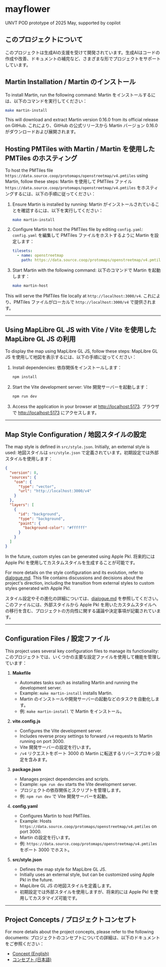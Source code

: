 # mayflower

UNVT POD prototype of 2025 May, supported by copilot

## このプロジェクトについて

このプロジェクトは生成AIの支援を受けて開発されています。生成AIはコードの作成や改善、ドキュメントの補完など、さまざまな形でプロジェクトをサポートしています。

## Martin Installation / Martin のインストール

To install Martin, run the following command:
Martin をインストールするには、以下のコマンドを実行してください：

```bash
make martin-install
```

This will download and extract Martin version 0.16.0 from its official release on GitHub.
これにより、GitHub の公式リリースから Martin バージョン 0.16.0 がダウンロードおよび展開されます。

## Hosting PMTiles with Martin / Martin を使用した PMTiles のホスティング

To host the PMTiles file `https://data.source.coop/protomaps/openstreetmap/v4.pmtiles` using Martin, follow these steps:
Martin を使用して PMTiles ファイル `https://data.source.coop/protomaps/openstreetmap/v4.pmtiles` をホスティングするには、以下の手順に従ってください：

1. Ensure Martin is installed by running:
   Martin がインストールされていることを確認するには、以下を実行してください：

   ```bash
   make martin-install
   ```

2. Configure Martin to host the PMTiles file by editing `config.yaml`:
   `config.yaml` を編集して PMTiles ファイルをホストするように Martin を設定します：

   ```yaml
   tilesets:
     - name: openstreetmap
       path: https://data.source.coop/protomaps/openstreetmap/v4.pmtiles
   ```

3. Start Martin with the following command:
   以下のコマンドで Martin を起動します：

   ```bash
   make martin-host
   ```

This will serve the PMTiles file locally at `http://localhost:3000/v4`.
これにより、PMTiles ファイルがローカルで `http://localhost:3000/v4` で提供されます。

---

## Using MapLibre GL JS with Vite / Vite を使用した MapLibre GL JS の利用

To display the map using MapLibre GL JS, follow these steps:
MapLibre GL JS を使用して地図を表示するには、以下の手順に従ってください：

1. Install dependencies:
   依存関係をインストールします：

   ```bash
   npm install
   ```

2. Start the Vite development server:
   Vite 開発サーバーを起動します：

   ```bash
   npm run dev
   ```

3. Access the application in your browser at [http://localhost:5173](http://localhost:5173).
   ブラウザで [http://localhost:5173](http://localhost:5173) にアクセスします。

---

## Map Style Configuration / 地図スタイルの設定

The map style is defined in `src/style.json`. Initially, an external style is used:
地図スタイルは `src/style.json` で定義されています。初期設定では外部スタイルを使用します：

```json
{
  "version": 8,
  "sources": {
    "osm": {
      "type": "vector",
      "url": "http://localhost:3000/v4"
    }
  },
  "layers": [
    {
      "id": "background",
      "type": "background",
      "paint": {
        "background-color": "#ffffff"
      }
    }
  ]
}
```

In the future, custom styles can be generated using Apple Pkl.
将来的には Apple Pkl を使用してカスタムスタイルを生成することが可能です。

For more details on the style configuration and its evolution, refer to [dialogue.md](dialogue.md). This file contains discussions and decisions about the project's direction, including the transition from external styles to custom styles generated with Apple Pkl.

スタイル設定やその進化の詳細については、[dialogue.md](dialogue.md) を参照してください。このファイルには、外部スタイルから Apple Pkl を用いたカスタムスタイルへの移行を含む、プロジェクトの方向性に関する議論や決定事項が記載されています。

---

## Configuration Files / 設定ファイル

This project uses several key configuration files to manage its functionality:
このプロジェクトでは、いくつかの主要な設定ファイルを使用して機能を管理しています：

1. **Makefile**
   - Automates tasks such as installing Martin and running the development server.
   - Example: `make martin-install` installs Martin.
   - Martin のインストールや開発サーバーの起動などのタスクを自動化します。
   - 例: `make martin-install` で Martin をインストール。

2. **vite.config.js**
   - Configures the Vite development server.
   - Includes reverse proxy settings to forward `/v4` requests to Martin running on port 3000.
   - Vite 開発サーバーの設定を行います。
   - `/v4` リクエストをポート 3000 の Martin に転送するリバースプロキシ設定を含みます。

3. **package.json**
   - Manages project dependencies and scripts.
   - Example: `npm run dev` starts the Vite development server.
   - プロジェクトの依存関係とスクリプトを管理します。
   - 例: `npm run dev` で Vite 開発サーバーを起動。

4. **config.yaml**
   - Configures Martin to host PMTiles.
   - Example: Hosts `https://data.source.coop/protomaps/openstreetmap/v4.pmtiles` on port 3000.
   - Martin の設定を行います。
   - 例: `https://data.source.coop/protomaps/openstreetmap/v4.pmtiles` をポート 3000 でホスト。

5. **src/style.json**
   - Defines the map style for MapLibre GL JS.
   - Initially uses an external style, but can be customized using Apple Pkl in the future.
   - MapLibre GL JS の地図スタイルを定義します。
   - 初期設定では外部スタイルを使用しますが、将来的には Apple Pkl を使用してカスタマイズ可能です。

---

## Project Concepts / プロジェクトコンセプト

For more details about the project concepts, please refer to the following documents:
プロジェクトのコンセプトについての詳細は、以下のドキュメントをご参照ください：

- [Concept (English)](concept-en.md)
- [コンセプト (日本語)](concept-ja.md)

